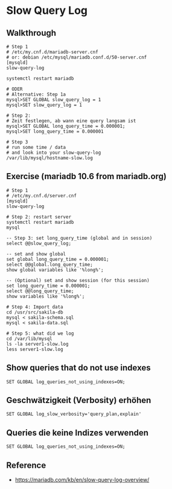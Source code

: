 # Slow Query Log 

## Walkthrough 

```
# Step 1
# /etc/my.cnf.d/mariadb-server.cnf 
# or: debian /etc/mysql/mariadb.conf.d/50-server.cnf 
[mysqld]
slow-query-log 
```

```
systemctl restart mariadb
```

```
# ODER
# Alternative: Step 1a
mysql>SET GLOBAL slow_query_log = 1 
mysql>SET slow_query_log = 1 
```

```
# Step 2: 
# Zeit festlegen, ab wann eine query langsam ist 
mysql>SET GLOBAL long_query_time = 0.000001;
mysql>SET long_query_time = 0.000001
```

```
# Step 3
# run some time / data
# and look into your slow-query-log 
/var/lib/mysql/hostname-slow.log 
```

## Exercise (mariadb 10.6 from mariadb.org) 

```
# Step 1
# /etc/my.cnf.d/server.cnf 
[mysqld]
slow-query-log 
```

```
# Step 2: restart server
systemctl restart mariadb
mysql
```

```
-- Step 3: set long_query_time (global and in session)
select @@slow_query_log;

-- set and show global 
set global long_query_time = 0.000001;
select @@global.long_query_time;
show global variables like '%long%';

-- (Optional) set and show session (for this session)
set long_query_time = 0.000001;
select @@long_query_time;
show variables like '%long%';

```

```
# Step 4: Import data
cd /usr/src/sakila-db
mysql < sakila-schema.sql
mysql < sakila-data.sql
```

```
# Step 5: what did we log
cd /var/lib/mysql
ls -la server1-slow.log 
less server1-slow.log 
```

## Show queries that do not use indexes 

```
SET GLOBAL log_queries_not_using_indexes=ON;
```

## Geschwätzigkeit (Verbosity) erhöhen 

```
SET GLOBAL log_slow_verbosity='query_plan,explain'
```

## Queries die keine Indizes verwenden 

```
SET GLOBAL log_queries_not_using_indexes=ON;
```


## Reference 

  * https://mariadb.com/kb/en/slow-query-log-overview/

